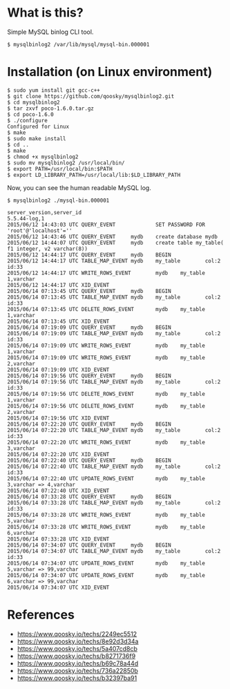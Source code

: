 What is this?
==================
Simple MySQL binlog CLI tool.

	$ mysqlbinlog2 /var/lib/mysql/mysql-bin.000001


Installation (on Linux environment)
==================

	$ sudo yum install git gcc-c++
	$ git clone https://github.com/qoosky/mysqlbinlog2.git
	$ cd mysqlbinlog2
	$ tar zxvf poco-1.6.0.tar.gz
	$ cd poco-1.6.0
	$ ./configure
	Configured for Linux
	$ make
	$ sudo make install
	$ cd ..
	$ make
	$ chmod +x mysqlbinlog2
	$ sudo mv mysqlbinlog2 /usr/local/bin/
	$ export PATH=/usr/local/bin:$PATH
	$ export LD_LIBRARY_PATH=/usr/local/lib:$LD_LIBRARY_PATH

Now, you can see the human readable MySQL log.

	$ mysqlbinlog2 ./mysql-bin.000001
	
	server_version,server_id
	5.5.44-log,1
	2015/06/12 14:43:03 UTC QUERY_EVENT             SET PASSWORD FOR 'root'@'localhost'=''
	2015/06/12 14:43:46 UTC QUERY_EVENT     mydb    create database mydb
	2015/06/12 14:44:07 UTC QUERY_EVENT     mydb    create table my_table( f1 integer, v2 varchar(8))
	2015/06/12 14:44:17 UTC QUERY_EVENT     mydb    BEGIN
	2015/06/12 14:44:17 UTC TABLE_MAP_EVENT mydb    my_table        col:2   id:33
	2015/06/12 14:44:17 UTC WRITE_ROWS_EVENT        mydb    my_table        1,varchar
	2015/06/12 14:44:17 UTC XID_EVENT
	2015/06/14 07:13:45 UTC QUERY_EVENT     mydb    BEGIN
	2015/06/14 07:13:45 UTC TABLE_MAP_EVENT mydb    my_table        col:2   id:33
	2015/06/14 07:13:45 UTC DELETE_ROWS_EVENT       mydb    my_table        1,varchar
	2015/06/14 07:13:45 UTC XID_EVENT
	2015/06/14 07:19:09 UTC QUERY_EVENT     mydb    BEGIN
	2015/06/14 07:19:09 UTC TABLE_MAP_EVENT mydb    my_table        col:2   id:33
	2015/06/14 07:19:09 UTC WRITE_ROWS_EVENT        mydb    my_table        1,varchar
	2015/06/14 07:19:09 UTC WRITE_ROWS_EVENT        mydb    my_table        2,varchar
	2015/06/14 07:19:09 UTC XID_EVENT
	2015/06/14 07:19:56 UTC QUERY_EVENT     mydb    BEGIN
	2015/06/14 07:19:56 UTC TABLE_MAP_EVENT mydb    my_table        col:2   id:33
	2015/06/14 07:19:56 UTC DELETE_ROWS_EVENT       mydb    my_table        1,varchar
	2015/06/14 07:19:56 UTC DELETE_ROWS_EVENT       mydb    my_table        2,varchar
	2015/06/14 07:19:56 UTC XID_EVENT
	2015/06/14 07:22:20 UTC QUERY_EVENT     mydb    BEGIN
	2015/06/14 07:22:20 UTC TABLE_MAP_EVENT mydb    my_table        col:2   id:33
	2015/06/14 07:22:20 UTC WRITE_ROWS_EVENT        mydb    my_table        3,varchar
	2015/06/14 07:22:20 UTC XID_EVENT
	2015/06/14 07:22:40 UTC QUERY_EVENT     mydb    BEGIN
	2015/06/14 07:22:40 UTC TABLE_MAP_EVENT mydb    my_table        col:2   id:33
	2015/06/14 07:22:40 UTC UPDATE_ROWS_EVENT       mydb    my_table        3,varchar => 4,varchar
	2015/06/14 07:22:40 UTC XID_EVENT
	2015/06/14 07:33:28 UTC QUERY_EVENT     mydb    BEGIN
	2015/06/14 07:33:28 UTC TABLE_MAP_EVENT mydb    my_table        col:2   id:33
	2015/06/14 07:33:28 UTC WRITE_ROWS_EVENT        mydb    my_table        5,varchar
	2015/06/14 07:33:28 UTC WRITE_ROWS_EVENT        mydb    my_table        6,varchar
	2015/06/14 07:33:28 UTC XID_EVENT
	2015/06/14 07:34:07 UTC QUERY_EVENT     mydb    BEGIN
	2015/06/14 07:34:07 UTC TABLE_MAP_EVENT mydb    my_table        col:2   id:33
	2015/06/14 07:34:07 UTC UPDATE_ROWS_EVENT       mydb    my_table        5,varchar => 99,varchar
	2015/06/14 07:34:07 UTC UPDATE_ROWS_EVENT       mydb    my_table        6,varchar => 99,varchar
	2015/06/14 07:34:07 UTC XID_EVENT


References
==================
- https://www.qoosky.io/techs/2249ec5512
- https://www.qoosky.io/techs/8e92d3d34a
- https://www.qoosky.io/techs/5a407cd8cb
- https://www.qoosky.io/techs/b8271736f9
- https://www.qoosky.io/techs/b69c78a44d
- https://www.qoosky.io/techs/736a22850b
- https://www.qoosky.io/techs/b32397ba91

